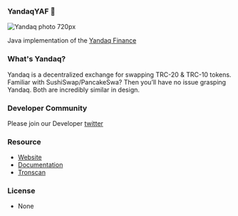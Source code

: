 ### YandaqYAF 👋

![Yandaq photo 720px](https://user-images.githubusercontent.com/75598505/102418811-b2595300-4028-11eb-84c0-b98dde842191.jpg)

Java implementation of the [Yandaq Finance](yandaq.org)

### What's Yandaq?
Yandaq is a decentralized exchange for swapping TRC-20 & TRC-10 tokens. Familiar with 
SushiSwap/PancakeSwa? Then you’ll have no issue grasping Yandaq. Both are incredibly 
similar in design.

### Developer Community

Please join our Developer [twitter](https://twitter.com/yaf_foundation)


### Resource
* [Website](yandaq.org)
* [Documentation](yandaq.org)
* [Tronscan](https://tronscan.org/#/token20/TXrBW4XmREr6eEjZUHeYnSKnGgDwaBjBhY)

### License
* None

